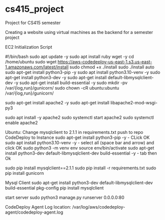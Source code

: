 # cs415_project
Project for CS415 semester

Creating a website using virtual machines as the backend for a semester project

EC2 Initialization Script

#!/bin/bash
sudo apt update -y
sudo apt install ruby wget -y
cd /home/ubuntu
sudo wget https://aws-codedeploy-us-east-1.s3.us-east-1.amazonaws.com/latest/install
sudo chmod +x ./install
sudo ./install auto
sudo apt-get install python3-pip -y
sudo apt install python3.10-venv -y
sudo apt-get install python3-dev -y
sudo apt-get install default-libmysqlclient-dev -y
sudo apt-get install build-essential -y
sudo mkdir -pv /var/{log,run}/gunicorn/
sudo chown -cR ubuntu:ubuntu /var/{log,run}/gunicorn/



sudo apt-get install apache2 -y
sudo apt-get install libapache2-mod-wsgi-py3




sudo apt install -y apache2
sudo systemctl start apache2
sudo systemctl enable apache2


Ubuntu:
Change mysqlclient to 2.1.1 in requirements.txt
push to repo
CodeDeploy to Instance
sudo apt-get install python3-pip -y
    - <tab> CLick OK
sudo apt install python3.10-venv -y
    - select all (space bar and arrow) and click OK
sudo python3 -m venv env
source env/bin/activate
sudo apt-get install python3-dev default-libmysqlclient-dev build-essential -y
    - tab then Ok

sudo pip install mysqlclient==2.1.1
sudo pip install -r requirements.txt
sudo pip install gunicorn



Mysql Client
sudo apt-get install python3-dev default-libmysqlclient-dev build-essential pkg-config
pip install mysqlclient

start server
sudo python3 manage.py runserver 0.0.0.0:80

CodeDeploy Agent Log location:
/var/log/aws/codedeploy-agent/codedeploy-agent.log







